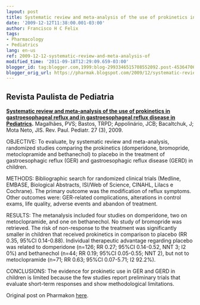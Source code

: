 ```yaml
---
layout: post
title: Systematic review and meta-analysis of the use of prokinetics in gastroesophageal reflux and in gastroesophageal reflux disease in Pediatrics
date: '2009-12-12T11:38:00.001-03:00'
author: Francisco H C Felix
tags:
- Pharmacology
- Pediatrics
lang: en-us
ref: 2009-12-12-systematic-review-and-meta-analysis-of
modified_time: '2011-09-18T12:29:09.659-03:00'
blogger_id: tag:blogger.com,1999:blog-2993346515708552092.post-4536470622201491102
blogger_orig_url: https://pharmak.blogspot.com/2009/12/systematic-review-and-meta-analysis-of.html
---
```


## Revista Paulista de Pediatria

**[Systematic review and meta-analysis of the use of prokinetics in gastroesophageal reflux and in gastroesophageal reflux disease in Pediatrics](https://doi.org/10.1590/S0103-05822009000300002).** Magalhães, PVS; Bastos, TRPD; Appolinário, JCB; Bacaltchuk, J; Mota Neto, JIS. Rev. Paul. Pediatr. 27 (3), 2009.

OBJECTIVE: To evaluate, by systematic review and meta-analysis, randomized studies comparing the prokinetics (domperidone, bromopride, metoclopramide and bethanechol) to placebo in the treatment of gastroesophagic reflux (GER) and gastroesophagic reflux disease (GERD) in children.

METHODS: Bibliographic search for randomized clinical trials (Medline, EMBASE, Biological Abstracts, ISI/Web of Science, CINAHL, Lilacs e Cochrane). The primary outcome was the modification of reflux symptoms. Other outcomes were: GER-related complications, alterations in control exams, life quality, adverse events and abandon of treatment.

RESULTS: The metanalysis included four studies on domperidone, two on metoclopramide, and one on bethanechol. No study of bromopride was retrieved. The risk of non-response to the treatment was significantly smaller in children that received prokinetics in comparison to placebo (RR 0.35, 95%CI 0.14-0.88). Individual therapeutic advantage regarding placebo was related to domperidone (n=126; RR 0.27; 95%CI 0.14-0.52, NNT 3; I2 0%) and bethanechol (n=44; RR 0.19; 95%CI 0.05-0.55; NNT 2), but not to metoclopramide (n=71; RR 0.63; 95%CI 0.07-5.71; I2 92.2%).

CONCLUSIONS: The evidence for prokinetic use in GER and GERD in children is limited because the few studies report preliminary trials that evaluate short-term responses and show methodological limitations.

Original post on Pharmakon [here](https://pharmak.blogspot.com/2009/12/systematic-review-and-meta-analysis-of.html).
